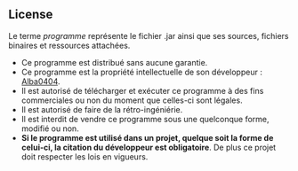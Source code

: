 ## License
Le terme *programme* représente le fichier .jar ainsi que ses sources, fichiers binaires et ressources attachées. <br/>
- Ce programme est distribué sans aucune garantie.
- Ce programme est la propriété intellectuelle de son développeur : [Alba0404](mailto:alba0404@orange.fr).
- Il est autorisé de télécharger et exécuter ce programme à des fins commerciales ou non du moment que celles-ci sont légales.
- Il est autorisé de faire de la rétro-ingéniérie.
- Il est interdit de vendre ce programme sous une quelconque forme, modifié ou non.
- **Si le programme est utilisé dans un projet, quelque soit la forme de celui-ci, la citation du développeur est obligatoire**. De plus ce projet doit respecter les lois en vigueurs.